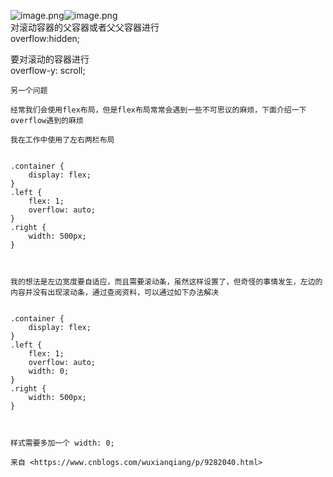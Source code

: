 ![image.png](https://cdn.nlark.com/yuque/0/2022/png/26798000/1662467769423-1c19520b-1cba-432e-85fa-2788b16704d3.png#averageHue=%23ecd5b2&clientId=u6aaacaea-a148-4&from=paste&id=u32010156&originHeight=932&originWidth=1920&originalType=url&ratio=1&rotation=0&showTitle=false&size=190333&status=done&style=none&taskId=u4bd30c90-25b3-45ef-82df-135043bd84b&title=)![image.png](https://cdn.nlark.com/yuque/0/2022/png/26798000/1662467772521-00b1693f-f3c4-463e-b0be-5128ea9ee29c.png#averageHue=%23ecd5b2&clientId=u6aaacaea-a148-4&from=paste&id=u47a2c886&originHeight=932&originWidth=1920&originalType=url&ratio=1&rotation=0&showTitle=false&size=187203&status=done&style=none&taskId=uce8bde8f-8a58-4466-b1c0-7a0f3aece84&title=)<br />对滚动容器的父容器或者父父容器进行 <br />overflow:hidden;  

要对滚动的容器进行 <br />overflow-y: scroll; 

```vue
另一个问题 
 
经常我们会使用flex布局，但是flex布局常常会遇到一些不可思议的麻烦，下面介绍一下overflow遇到的麻烦 
  
我在工作中使用了左右两栏布局 
 

.container { 
    display: flex; 
} 
.left { 
    flex: 1; 
    overflow: auto; 
} 
.right { 
    width: 500px; 
} 
 

  
我的想法是左边宽度要自适应，而且需要滚动条，虽然这样设置了，但奇怪的事情发生，左边的内容并没有出现滚动条，通过查阅资料，可以通过如下办法解决 
 

.container { 
    display: flex; 
} 
.left { 
    flex: 1; 
    overflow: auto; 
    width: 0; 
} 
.right { 
    width: 500px; 
} 
 

  
样式需要多加一个 width: 0;  
 
来自 <https://www.cnblogs.com/wuxianqiang/p/9282040.html>  
 
 

```
